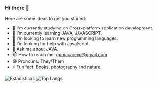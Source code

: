 ### Hi there 👋

Here are some ideas to get you started:

- 🔭 I'm currently studying on Cross-platform application development.
- 🌱 I’m currently learning JAVA, JAVASCRIPT.
- 👯 I’m looking to learn new programming languages.
- 🤔 I’m looking for help with JavaScript.
- 💬 Ask me about JAVA.
- 📫 How to reach me: gpmacareno@gmail.com
- 😄 Pronouns: They/Them
- ⚡ Fun fact: Books, photography and nature.

![Estadisticas](https://github-readme-stats.vercel.app/api?username=gpmacareno&show_icons=true&theme=dark)
![Top Langs](https://github-readme-stats.vercel.app/api/top-langs/?username=gpmacareno&layout=compact&theme=dark)

